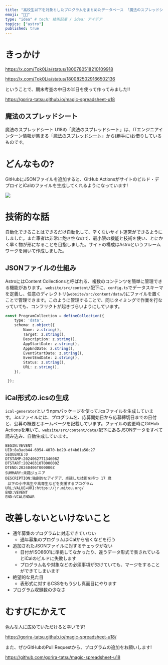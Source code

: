 ```yaml
---
title: "高校生以下を対象としたプログラムをまとめたデータベース 「魔法のスプレッドシート U18」を作った"
emoji: "🧑‍🎓"
type: "idea" # tech: 技術記事 / idea: アイデア
topics: ["astro"]
published: true
---
```


# きっかけ

https://x.com/Tok0Lia/status/1800780518210109918

https://x.com/Tok0Lia/status/1800825029166502136

ということで、期末考査の中日の半日を使って作ってみました!!

https://gorira-tatsu.github.io/magic-spreadsheet-u18

## 魔法のスプレッドシート
魔法のスプレッドシート U18の「魔法のスプレッドシート」は、ITエンジニアインターン情報が集まる「[魔法のスプレッドシート](https://magic-spreadsheets.github.io/)」から(勝手に)お借りしているものです。


# どんなもの?

GitHubにJSONファイルを追加すると、GitHub Actionsがサイトのビルド・デプロイとiCalのファイルを生成してくれるようになっています!

![](https://github.com/gorira-tatsu/zenn-docs/assets/59169390/22c9cb5a-7c47-4c1f-bfaa-5ce30ab60e0c)

# 技術的な話

自動化できることはできるだけ自動化して、辛くないサイト運営ができるようにしました。また筆者は非常に飽き性なので、最小限の機能と技術を使い、とにかく早く物が形になることを目指しました。サイトの構成はAstroというフレームワークを用いて作成しました。

## JSONファイルの仕組み

AstroにはContent Collectionsと呼ばれる、複数のコンテンツを簡単に管理できる機能があります。
`website/src/content/`配下に、`config.ts`でデータスキーマを定義し、任意のディレクトリ(`website/src/content/data/`)にファイルを置くことで管理できます。このように管理することで、同じタイミングで作業を行なっていても、コンフリクトが起きづらいようにしています。

```ts
const ProgramCollection = defineCollection({ 
    type: 'data',
    schema: z.object({
        Name: z.string(),
        Target: z.string(),
        Description: z.string(),
        AppStartDate: z.string(),
        AppEndDate: z.string(),
        EventStartDate: z.string(),
        EventEndDate: z.string(),
        Status: z.string(),
        URL: z.string(),
    }),

 });
```

## iCal形式の.icsの生成

`ical-generator`というnpmパッケージを使って.icsファイルを生成しています。.icsファイルには、プログラム名、応募開始日から応募締切日までの日付と、公募の概要とホームページを記載しています。ファイルの変更時にGitHub Actionsを用いて、`website/src/content/data/`配下にあるJSONデータをすべて読み込み、自動生成しています。

```ics
BEGIN:VEVENT
UID:8a3aeb44-6954-4070-bd29-df4b61a50c27
SEQUENCE:0
DTSTAMP:20240627T134608Z
DTSTART:20240310T000000Z
DTEND:20240406T000000Z
SUMMARY:未踏ジュニア
DESCRIPTION:独創的なアイデア、卓越した技術を持つ 17 歳
 以下の小中高生や高専生などを支援するプログラム
URL;VALUE=URI:https://jr.mitou.org/
END:VEVENT
END:VCALENDAR
```

# 改善しないといけないこと

- 通年募集のプログラムに対応できていない
  - 通年募集のプログラムはiCalから省くなどを行う
- 追加されたJSONファイルに対するチェックがない
  - 日付がISO8601に準拠してなかったり、違うデータ形式で表されているとiCalのビルドに失敗します
  - プログラム名や対象などの必須事項が欠けていても、マージをすることができてしまいます
- 絶望的な見た目
  - 表形式に対するCSSをもう少し真面目にやります
- プログラム収録数の少なさ

# むすびにかえて
色んな人に広めていただけると幸いです!

https://gorira-tatsu.github.io/magic-spreadsheet-u18/

また、ぜひGitHubのPull Requestから、プログラムの追加をお願いします!

https://github.com/gorira-tatsu/magic-spreadsheet-u18